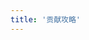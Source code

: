 ```yaml
---
title: '贡献攻略'
---
```


<script lang="ts" setup>
import ContributionMap from "@/views/community/contribution/ContributionMap.vue";
import ContributionTab from "@/views/community/contribution/ContributionTab.vue";
import BannerLevel2 from '@/components/BannerLevel2.vue'

import banner from '@/assets/banner/banner-community.png';
import contributionIllustration from '@/assets/illustrations/contribution.png';
</script>

<div>
  <ClientOnly>
    <BannerLevel2
      :background-image="banner"
      title="贡献攻略"
      :illustration="contributionIllustration"
      background-text="COMMUNITY"
    />

  </ClientOnly>
  <ContributionTab />
  <ContributionMap />
</div>
